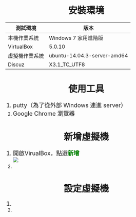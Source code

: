 # **<center>安裝環境**

| <b>測試環境|<b>版本|
| -- | -- |
|本機作業系統|Windows 7 家用進階版|
|VirtualBox|5.0.10|
|虛擬機作業系統|ubuntu-14.04.3-server-amd64|
|Discuz|X3.1_TC_UTF8|




# **<center>使用工具**

<ol><font size="4">
<li>putty（為了從外部 Windows 連進 server）
<li>Google Chrome 瀏覽器
</font></ol>


# **<center>新增虛擬機**

<ol><font size="4">
<li>開啟VirualBox，點選<font color='green'><b>新增</b></font>
<br><img src='../img/index/part1_1.png'>
<li>
</font></ol>


# **<center>設定虛擬機**

<ol><font size="4">
<li>
<li>
</font></ol>
